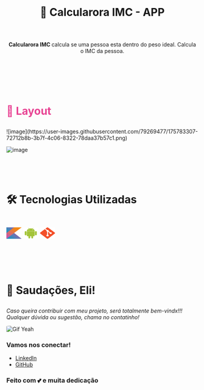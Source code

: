 <h1 align="center">
    <br>
    <p align="center" style="font-weight: bold;">🚀 Calcularora IMC - APP</p>
</h1>

<br>

<p align="center"> <strong> Calcularora IMC </strong> calcula se uma pessoa esta dentro do peso ideal. Calcula o IMC da pessoa.</p>

<br>

<h1>
    <br>
    <p style="color: #e84393; font-weight: bold;">🎨 Layout</p>
</h1>
![image](https://user-images.githubusercontent.com/79269477/175783307-72712b8b-3b7f-4c06-8322-78daa37b57c1.png)

![image](https://user-images.githubusercontent.com/79269477/169098650-159d61fa-620e-4143-8a90-69812a86075e.png)

<h1>
    <br>
    <p font-weight: bold;">🛠️ Tecnologias Utilizadas</p>
</h1>

 <div style="display: inline_block"><br>
 
  <img align="center" alt="Kotlin" height="30" width="40" src="https://raw.githubusercontent.com/devicons/devicon/master/icons/kotlin/kotlin-original.svg">
  <img align="center" alt="Android" height="30" width="40" src="https://raw.githubusercontent.com/devicons/devicon/master/icons/android/android-original.svg">
  <img align="center" alt="Git" height="30" width="40" src="https://raw.githubusercontent.com/devicons/devicon/master/icons/git/git-original.svg">
 
</div>

<br>

<h1>
    <br>
    <p style="font-weight: bold;">👋 Saudações, Eli!</p>
</h1>

_Caso queira contribuir com meu projeto, será totalmente bem-vindx!!!_
_Qualquer dúvida ou sugestão, chama no contatinho!_

 <img  style="border-radius: 10%;" src="https://i.picasion.com/pic91/8dd880c47cfc761e805745c941097adb.gif" alt="Gif Yeah" width="200">

### Vamos nos conectar!

- [LinkedIn](https://www.linkedin.com/in/elisabete-a-santos/)
- [GitHub](https://github.com/elisabetealves)

### Feito com 💕 e muita dedicação
